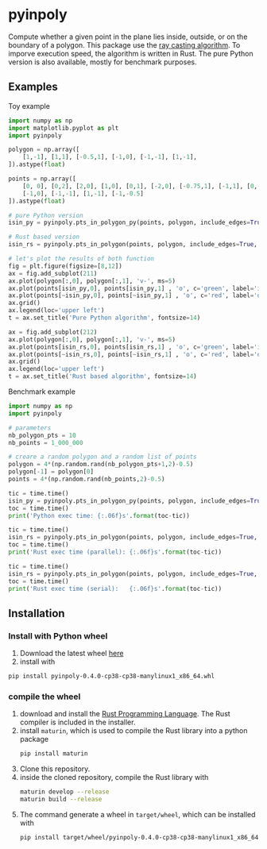 # pyinpoly
Compute whether a given point in the plane lies inside, outside, or on the boundary of a polygon. This package use the [ray casting algorithm](https://en.wikipedia.org/wiki/Point_in_polygon). To imporve execution speed, the algorithm is written in Rust. The pure Python version is also available, mostly for benchmark purposes.

## Examples
Toy example
```python
import numpy as np
import matplotlib.pyplot as plt
import pyinpoly

polygon = np.array([
    [1,-1], [1,1], [-0.5,1], [-1,0], [-1,-1], [1,-1],
]).astype(float)

points = np.array([
    [0, 0], [0,2], [2,0], [1,0], [0,1], [-2,0], [-0.75,1], [-1,1], [0,-1], 
    [-1,0], [-1,-1], [1,-1], [-1,-0.5]
]).astype(float)

# pure Python version
isin_py = pyinpoly.pts_in_polygon_py(points, polygon, include_edges=True)

# Rust based version
isin_rs = pyinpoly.pts_in_polygon(points, polygon, include_edges=True, parallel=True)

# let's plot the results of both function
fig = plt.figure(figsize=[8,12])
ax = fig.add_subplot(211)
ax.plot(polygon[:,0], polygon[:,1], 'v-', ms=5)
ax.plot(points[isin_py,0], points[isin_py,1] , 'o', c='green', label='inside')
ax.plot(points[~isin_py,0], points[~isin_py,1] , 'o', c='red', label='outside')
ax.grid()
ax.legend(loc='upper left')
t = ax.set_title('Pure Python algorithm', fontsize=14)

ax = fig.add_subplot(212)
ax.plot(polygon[:,0], polygon[:,1], 'v-', ms=5)
ax.plot(points[isin_rs,0], points[isin_rs,1] , 'o', c='green', label='inside')
ax.plot(points[~isin_rs,0], points[~isin_rs,1] , 'o', c='red', label='outside')
ax.grid()
ax.legend(loc='upper left')
t = ax.set_title('Rust based algorithm', fontsize=14)
```

Benchmark example
```python
import numpy as np
import pyinpoly

# parameters
nb_polygon_pts = 10 
nb_points = 1_000_000

# creare a random polygon and a random list of points
polygon = 4*(np.random.rand(nb_polygon_pts+1,2)-0.5)
polygon[-1] = polygon[0]
points = 4*(np.random.rand(nb_points,2)-0.5)

tic = time.time()
isin_py = pyinpoly.pts_in_polygon_py(points, polygon, include_edges=True)
toc = time.time()
print('Python exec time: {:.06f}s'.format(toc-tic))

tic = time.time()
isin_rs = pyinpoly.pts_in_polygon(points, polygon, include_edges=True, parallel=True)
toc = time.time()
print('Rust exec time (parallel): {:.06f}s'.format(toc-tic))

tic = time.time()
isin_rs = pyinpoly.pts_in_polygon(points, polygon, include_edges=True, parallel=False)
toc = time.time()
print('Rust exec time (serial):   {:.06f}s'.format(toc-tic))
```

## Installation

### Install with Python wheel
1. Download the latest wheel [here](https://github.com/mvonlanthen/pyinpoly/releases)
2. install with
```bash
pip install pyinpoly-0.4.0-cp38-cp38-manylinux1_x86_64.whl
```

### compile the wheel
1. download and install the [Rust Programming Language](https://www.rust-lang.org/). The Rust compiler is included in the installer.
2. install `maturin`, which is used to compile the Rust library into a python package
    ```bash
    pip install maturin
    ```
2. Clone this repository.
3. inside the cloned repository, compile the Rust library with
    ```bash
    maturin develop --release
    maturin build --release
    ```
4. The command generate a wheel in `target/wheel`, which can be installed with 
    ```bash
    pip install target/wheel/pyinpoly-0.4.0-cp38-cp38-manylinux1_x86_64.whl
    ```
